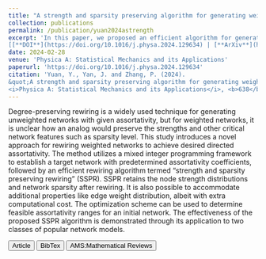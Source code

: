 ```yaml
---
title: "A strength and sparsity preserving algorithm for generating weighted, directed networks with predetermined assortativity"
collection: publications
permalink: /publication/yuan2024astrength
excerpt: 'In this paper, we proposed an efficient algorithm for generating weighted, directed networks with given assortativity measures. The determination of target networks was done by solving a linear programming problem, followed by a rewiring algorithm preserving node strenghts and network sparsity. The method implementation was done through Python. 
[[**DOI**](https://doi.org/10.1016/j.physa.2024.129634) | [**ArXiv**](https://arxiv.org/pdf/2308.13033.pdf)]'
date: 2024-02-28
venue: 'Physica A: Statistical Mechanics and its Applications'
paperurl: 'https://doi.org/10.1016/j.physa.2024.129634'
citation: 'Yuan, Y., Yan, J. and Zhang, P. (2024). 
&quot;A strength and sparsity preserving algorithm for generating weighted, directed networks with predetermined assortativity.&quot; 
<i>Physica A: Statistical Mechanics and its Applications</i>, <b>638</b>, 129634.'
---
```

Degree-preserving rewiring is a widely used technique for generating unweighted networks with given assortativity, but for weighted networks, it is unclear how an analog would preserve the strengths and other critical network features such as sparsity level. This study introduces a novel approach for rewiring weighted networks to achieve desired directed assortativity. The method utilizes a mixed integer programming framework to establish a target network with predetermined assortativity coefficients, followed by an efficient rewiring algorithm termed “strength and sparsity preserving rewiring” (SSPR). SSPR retains the node strength distributions and network sparsity after rewiring. It is also possible to accommodate additional properties like edge weight distribution, albeit with extra computational cost. The optimization scheme can be used to determine feasible assortativity ranges for an initial network. The effectiveness of the proposed SSPR algorithm is demonstrated through its application to two classes of popular network models.

<button class="IPbutton" type="button" onclick="window.location='https://doi.org/10.1016/j.physa.2024.129634'">Article</button>
<button class="IPbutton" type="button" onclick="window.location='https://panpanzhang99299.github.io/files/yuan2024astrength'">BibTex</button>
<button class="IPbutton" type="button" onclick="window.location='https://mathscinet.ams.org/mathscinet/relay-station?mr=4711177'">AMS:Mathematical Reviews</button>